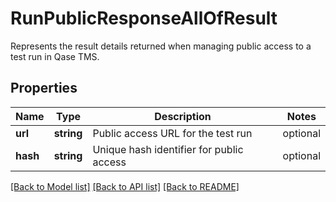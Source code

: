 # RunPublicResponseAllOfResult

Represents the result details returned when managing public access to a test run in Qase TMS.

## Properties

Name | Type | Description | Notes
------------ | ------------- | ------------- | -------------
**url** | **string** | Public access URL for the test run | optional
**hash** | **string** | Unique hash identifier for public access | optional

[[Back to Model list]](../README.md#documentation-for-models) [[Back to API list]](../README.md#documentation-for-api-endpoints) [[Back to README]](../README.md)
